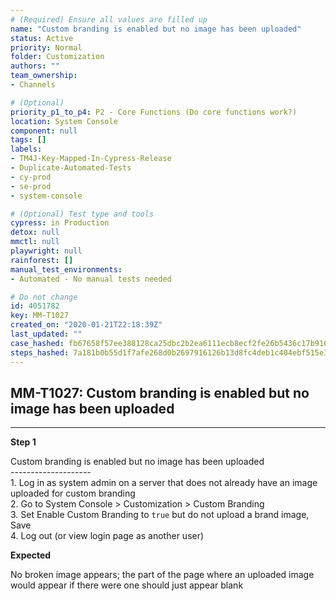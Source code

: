 ```yaml
---
# (Required) Ensure all values are filled up
name: "Custom branding is enabled but no image has been uploaded"
status: Active
priority: Normal
folder: Customization
authors: ""
team_ownership: 
- Channels

# (Optional)
priority_p1_to_p4: P2 - Core Functions (Do core functions work?)
location: System Console
component: null
tags: []
labels: 
- TM4J-Key-Mapped-In-Cypress-Release
- Duplicate-Automated-Tests
- cy-prod
- se-prod
- system-console

# (Optional) Test type and tools
cypress: in Production
detox: null
mmctl: null
playwright: null
rainforest: []
manual_test_environments: 
- Automated - No manual tests needed

# Do not change
id: 4051782
key: MM-T1027
created_on: "2020-01-21T22:18:39Z"
last_updated: ""
case_hashed: fb67658f57ee388128ca25dbc2b2ea6111ecb8ecf2fe26b5436c17b916881adad05e04154f98879b23c8bad63332e084
steps_hashed: 7a181b0b55d1f7afe268d0b2697916126b13d8fc4deb1c404ebf515e32fd2bd2a3d947086a7140f19b66f42aca1e05de
---
```


<!-- (Auto-generated) Based on frontmatter's "key" and "name" -->

## MM-T1027: Custom branding is enabled but no image has been uploaded

---

**Step 1**

Custom branding is enabled but no image has been uploaded\
\--------------------\
1\. Log in as system admin on a server that does not already have an image uploaded for custom branding\
2\. Go to System Console > Customization > Custom Branding\
3\. Set Enable Custom Branding to `true` but do not upload a brand image, Save\
4\. Log out (or view login page as another user)

**Expected**

No broken image appears; the part of the page where an uploaded image would appear if there were one should just appear blank
